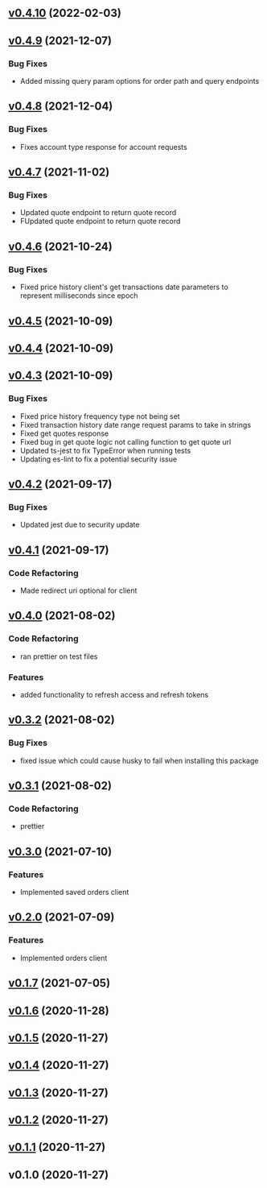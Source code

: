<a name="v0.4.10"></a>

## [v0.4.10](https://github.com/MorpheusNephew/td-ameritrade/compare/v0.4.9...v0.4.10) (2022-02-03)

<a name="v0.4.9"></a>

## [v0.4.9](https://github.com/MorpheusNephew/td-ameritrade/compare/v0.4.8...v0.4.9) (2021-12-07)

### Bug Fixes

- Added missing query param options for order path and query endpoints

<a name="v0.4.8"></a>

## [v0.4.8](https://github.com/MorpheusNephew/td-ameritrade/compare/v0.4.7...v0.4.8) (2021-12-04)

### Bug Fixes

- Fixes account type response for account requests

<a name="v0.4.7"></a>

## [v0.4.7](https://github.com/MorpheusNephew/td-ameritrade/compare/v0.4.6...v0.4.7) (2021-11-02)

### Bug Fixes

- Updated quote endpoint to return quote record
- FUpdated quote endpoint to return quote record

<a name="v0.4.6"></a>

## [v0.4.6](https://github.com/MorpheusNephew/td-ameritrade/compare/v0.4.5...v0.4.6) (2021-10-24)

### Bug Fixes

- Fixed price history client's get transactions date parameters to represent milliseconds since epoch

<a name="v0.4.5"></a>

## [v0.4.5](https://github.com/MorpheusNephew/td-ameritrade/compare/v0.4.4...v0.4.5) (2021-10-09)

<a name="v0.4.4"></a>

## [v0.4.4](https://github.com/MorpheusNephew/td-ameritrade/compare/v0.4.3...v0.4.4) (2021-10-09)

<a name="v0.4.3"></a>

## [v0.4.3](https://github.com/MorpheusNephew/td-ameritrade/compare/v0.4.2...v0.4.3) (2021-10-09)

### Bug Fixes

- Fixed price history frequency type not being set
- Fixed transaction history date range request params to take in strings
- Fixed get quotes response
- Fixed bug in get quote logic not calling function to get quote url
- Updated ts-jest to fix TypeError when running tests
- Updating es-lint to fix a potential security issue

<a name="v0.4.2"></a>

## [v0.4.2](https://github.com/MorpheusNephew/td-ameritrade/compare/v0.4.1...v0.4.2) (2021-09-17)

### Bug Fixes

- Updated jest due to security update

<a name="v0.4.1"></a>

## [v0.4.1](https://github.com/MorpheusNephew/td-ameritrade/compare/v0.4.0...v0.4.1) (2021-09-17)

### Code Refactoring

- Made redirect uri optional for client

<a name="v0.4.0"></a>

## [v0.4.0](https://github.com/MorpheusNephew/td-ameritrade/compare/v0.3.2...v0.4.0) (2021-08-02)

### Code Refactoring

- ran prettier on test files

### Features

- added functionality to refresh access and refresh tokens

<a name="v0.3.2"></a>

## [v0.3.2](https://github.com/MorpheusNephew/td-ameritrade/compare/v0.3.1...v0.3.2) (2021-08-02)

### Bug Fixes

- fixed issue which could cause husky to fail when installing this package

<a name="v0.3.1"></a>

## [v0.3.1](https://github.com/MorpheusNephew/td-ameritrade/compare/v0.3.0...v0.3.1) (2021-08-02)

### Code Refactoring

- prettier

<a name="v0.3.0"></a>

## [v0.3.0](https://github.com/MorpheusNephew/td-ameritrade/compare/v0.2.0...v0.3.0) (2021-07-10)

### Features

- Implemented saved orders client

<a name="v0.2.0"></a>

## [v0.2.0](https://github.com/MorpheusNephew/td-ameritrade/compare/v0.1.7...v0.2.0) (2021-07-09)

### Features

- Implemented orders client

<a name="v0.1.7"></a>

## [v0.1.7](https://github.com/MorpheusNephew/td-ameritrade/compare/v0.1.6...v0.1.7) (2021-07-05)

<a name="v0.1.6"></a>

## [v0.1.6](https://github.com/MorpheusNephew/td-ameritrade/compare/v0.1.5...v0.1.6) (2020-11-28)

<a name="v0.1.5"></a>

## [v0.1.5](https://github.com/MorpheusNephew/td-ameritrade/compare/v0.1.4...v0.1.5) (2020-11-27)

<a name="v0.1.4"></a>

## [v0.1.4](https://github.com/MorpheusNephew/td-ameritrade/compare/v0.1.3...v0.1.4) (2020-11-27)

<a name="v0.1.3"></a>

## [v0.1.3](https://github.com/MorpheusNephew/td-ameritrade/compare/v0.1.2...v0.1.3) (2020-11-27)

<a name="v0.1.2"></a>

## [v0.1.2](https://github.com/MorpheusNephew/td-ameritrade/compare/v0.1.1...v0.1.2) (2020-11-27)

<a name="v0.1.1"></a>

## [v0.1.1](https://github.com/MorpheusNephew/td-ameritrade/compare/v0.1.0...v0.1.1) (2020-11-27)

<a name="v0.1.0"></a>

## v0.1.0 (2020-11-27)
